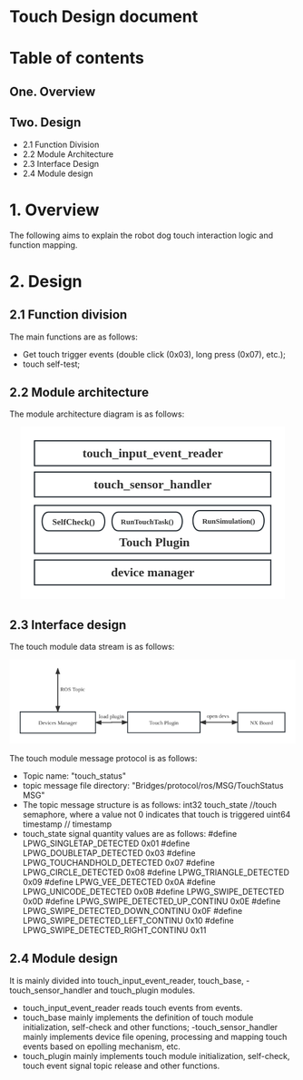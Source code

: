 # Touch Design document
# Table of contents
## One. Overview
## Two. Design
- 2.1 Function Division
- 2.2 Module Architecture
- 2.3 Interface Design
- 2.4 Module design
# 1. Overview
The following aims to explain the robot dog touch interaction logic and function mapping.
# 2. Design
## 2.1 Function division
The main functions are as follows:
- Get touch trigger events (double click (0x03), long press (0x07), etc.);
- touch self-test;
## 2.2 Module architecture
The module architecture diagram is as follows:

<center>

 ![avatar](./image/cyberdog_touch/touch_architecture_diagram.png)

</center>

## 2.3 Interface design
The touch module data stream is as follows:

<center>

 ![avatar](./image/cyberdog_touch/Touch_data_stream.png)

</center>

The touch module message protocol is as follows:

- Topic name: "touch_status"
- topic message file directory: "Bridges/protocol/ros/MSG/TouchStatus MSG"
- The topic message structure is as follows:
int32 touch_state //touch semaphore, where a value not 0 indicates that touch is triggered
uint64 timestamp // timestamp
- touch_state signal quantity values are as follows:
    #define LPWG_SINGLETAP_DETECTED                      0x01
    #define LPWG_DOUBLETAP_DETECTED                      0x03
    #define LPWG_TOUCHANDHOLD_DETECTED                   0x07
    #define LPWG_CIRCLE_DETECTED                         0x08
    #define LPWG_TRIANGLE_DETECTED                       0x09
    #define LPWG_VEE_DETECTED                            0x0A
    #define LPWG_UNICODE_DETECTED                        0x0B
    #define LPWG_SWIPE_DETECTED                          0x0D
    #define LPWG_SWIPE_DETECTED_UP_CONTINU               0x0E
    #define LPWG_SWIPE_DETECTED_DOWN_CONTINU             0x0F
    #define LPWG_SWIPE_DETECTED_LEFT_CONTINU             0x10
    #define LPWG_SWIPE_DETECTED_RIGHT_CONTINU            0x11
## 2.4 Module design
It is mainly divided into touch_input_event_reader, touch_base, -touch_sensor_handler and touch_plugin modules.
- touch_input_event_reader reads touch events from events.
- touch_base mainly implements the definition of touch module initialization, self-check and other functions;
-touch_sensor_handler mainly implements device file opening, processing and mapping touch events based on epolling mechanism, etc.
- touch_plugin mainly implements touch module initialization, self-check, touch event signal topic release and other functions.
